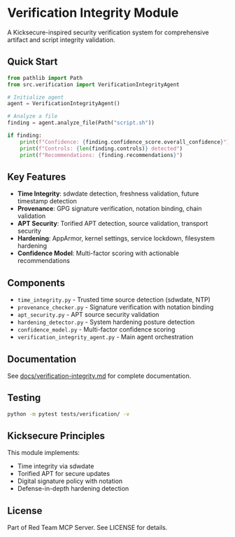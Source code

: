 # Verification Integrity Module

A Kicksecure-inspired security verification system for comprehensive artifact and script integrity validation.

## Quick Start

```python
from pathlib import Path
from src.verification import VerificationIntegrityAgent

# Initialize agent
agent = VerificationIntegrityAgent()

# Analyze a file
finding = agent.analyze_file(Path("script.sh"))

if finding:
    print(f"Confidence: {finding.confidence_score.overall_confidence}")
    print(f"Controls: {len(finding.controls)} detected")
    print(f"Recommendations: {finding.recommendations}")
```

## Key Features

- **Time Integrity**: sdwdate detection, freshness validation, future timestamp detection
- **Provenance**: GPG signature verification, notation binding, chain validation
- **APT Security**: Torified APT detection, source validation, transport security
- **Hardening**: AppArmor, kernel settings, service lockdown, filesystem hardening
- **Confidence Model**: Multi-factor scoring with actionable recommendations

## Components

- `time_integrity.py` - Trusted time source detection (sdwdate, NTP)
- `provenance_checker.py` - Signature verification with notation binding
- `apt_security.py` - APT source security validation
- `hardening_detector.py` - System hardening posture detection
- `confidence_model.py` - Multi-factor confidence scoring
- `verification_integrity_agent.py` - Main agent orchestration

## Documentation

See [docs/verification-integrity.md](../../docs/verification-integrity.md) for complete documentation.

## Testing

```bash
python -m pytest tests/verification/ -v
```

## Kicksecure Principles

This module implements:
- Time integrity via sdwdate
- Torified APT for secure updates
- Digital signature policy with notation
- Defense-in-depth hardening detection

## License

Part of Red Team MCP Server. See LICENSE for details.
